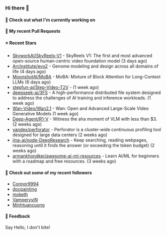 ### Hi there 👋

#### 👷 Check out what I'm currently working on

#### 🔨 My recent Pull Requests


#### ⭐ Recent Stars

- [SkyworkAI/SkyReels-V1](https://github.com/SkyworkAI/SkyReels-V1) - SkyReels V1: The first and most advanced open-source human-centric video foundation model (3 days ago)
- [ArcInstitute/evo2](https://github.com/ArcInstitute/evo2) - Genome modeling and design across all domains of life (4 days ago)
- [MoonshotAI/MoBA](https://github.com/MoonshotAI/MoBA) - MoBA: Mixture of Block Attention for Long-Context LLMs (6 days ago)
- [stepfun-ai/Step-Video-T2V](https://github.com/stepfun-ai/Step-Video-T2V) -  (1 week ago)
- [deepseek-ai/3FS](https://github.com/deepseek-ai/3FS) -  A high-performance distributed file system designed to address the challenges of AI training and inference workloads.  (1 week ago)
- [Wan-Video/Wan2.1](https://github.com/Wan-Video/Wan2.1) - Wan: Open and Advanced Large-Scale Video Generative Models (1 week ago)
- [Deep-Agent/R1-V](https://github.com/Deep-Agent/R1-V) - Witness the aha moment of VLM with less than $3. (2 weeks ago)
- [yandex/perforator](https://github.com/yandex/perforator) - Perforator is a cluster-wide continuous profiling tool designed for large data centers (2 weeks ago)
- [jina-ai/node-DeepResearch](https://github.com/jina-ai/node-DeepResearch) - Keep searching, reading webpages, reasoning until it finds the answer (or exceeding the token budget) (2 weeks ago)
- [armankhondker/awesome-ai-ml-resources](https://github.com/armankhondker/awesome-ai-ml-resources) - Learn AI/ML for beginners with a roadmap and free resources.  (3 weeks ago)

#### 👯 Check out some of my recent followers

- [Connor9994](https://github.com/Connor9994)
- [docpainting](https://github.com/docpainting)
- [moketh](https://github.com/moketh)
- [VamperyviN](https://github.com/VamperyviN)
- [Minhtuancuong](https://github.com/Minhtuancuong)

#### 💬 Feedback

Say Hello, I don't bite!